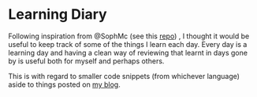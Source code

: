 # Learning Diary

Following inspiration from @SophMc (see this [repo](https://github.com/SophMC/notechain)) , I thought it would be useful to keep track of some of the things I learn each day. Every day is a learning day and having a clean way of reviewing that learnt in days gone by is useful both for myself and perhaps others. 

This is with regard to smaller code snippets (from whichever language) aside to things posted on [my blog](http://chris35wills.github.io/blog/).

